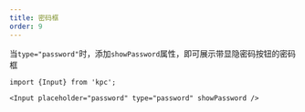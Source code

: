 ```yaml
---
title: 密码框 
order: 9
---
```


当`type="password"`时，添加`showPassword`属性，即可展示带显隐密码按钮的密码框

```vdt
import {Input} from 'kpc';

<Input placeholder="password" type="password" showPassword />
```
